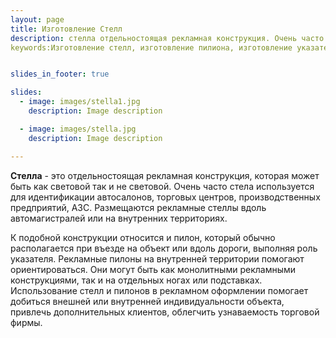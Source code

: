 ```yaml
---
layout: page
title: Изготовление Стелл
description: стелла отдельностоящая рекламная конструкция. Очень часто стелла используется для идентификации автосалонов, торговых центров, производственных предприятий, АЗС. Размещаются рекламные стеллы вдоль автомагистралей или на внутренних территориях.
keywords:Изготовление стелл, изготовление пилиона, изготовление указателей, изгтовление наружной вывески, изготовление наружной рекламы, световая стелла, реклама для магазинов.


slides_in_footer: true

slides:
  - image: images/stella1.jpg
    description: Image description

  - image: images/stella.jpg
    description: Image description

---
```



**Стелла** - это отдельностоящая рекламная конструкция, которая может быть как световой так и не световой. Очень часто стела используется для идентификации автосалонов, торговых центров, производственных предприятий, АЗС. Размещаются рекламные стеллы вдоль автомагистралей или на внутренних территориях. 

К подобной конструкции относится и пилон, который обычно располагается при въезде на объект или вдоль дороги, выполняя роль указателя. Рекламные пилоны на внутренней территории помогают ориентироваться. Они могут быть как монолитными рекламными конструкциями, так и на отдельных ногах или подставках. Использование стелл и пилонов в рекламном оформлении помогает добиться внешней или внутренней индивидуальности объекта, привлечь дополнительных клиентов, облегчить узнаваемость торговой фирмы.
